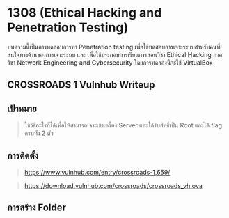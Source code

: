 # 1308 (Ethical Hacking and Penetration Testing)

บทความนี้เป็นการทดสอบการทำ Penetration testing เพื่อใช้ทดสอบการเจาะระบบสำหรับคนที่สนใจทางด้านของการเจาะระบบ และ เพื่อใช้ประกอบการเรียนการสอนวิชา Ethical Hacking ภาควิชา Network Engineering and Cybersecurity โดยการทดลองนี้จะใช้ VirtualBox
## CROSSROADS 1 Vulnhub Writeup
## เป้าหมาย
> ใช้วิธีอะไรก็ได้เพื่อให้สามารถเจาะเข้าเครื่อง Server และได้รับสิทธิ์เป็น Root และได้ flag ครบทั้ง 2 ตัว
## การติดตั้ง
> https://www.vulnhub.com/entry/crossroads-1,659/

> https://download.vulnhub.com/crossroads/crossroads_vh.ova
## การสร้าง Folder 
